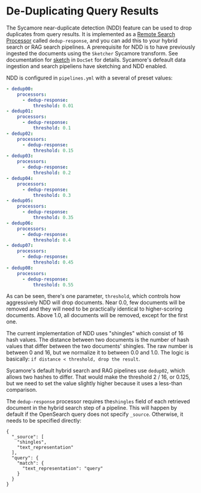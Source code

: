 # De-Duplicating Query Results

The Sycamore near-duplicate detection (NDD) feature can be used to drop duplicates from query results. It is implemented as a [Remote Search Processor](remote_processors.md) called `dedup-response`, and you can add this to your hybrid search or RAG search pipelines. A prerequisite for NDD is to have previously ingested the documents using the `Sketcher` Sycamore transform.  See documentation for [sketch](../data_ingestion_and_preparation/transforms/sketch.md) in `DocSet` for details. Sycamore's defeault data ingestion and search pipeliens have sketching and NDD enabled.

NDD is configured in `pipelines.yml` with a several of preset values:

```yaml
- dedup00:
    processors:
      - dedup-response:
          threshold: 0.01
- dedup01:
    processors:
      - dedup-response:
          threshold: 0.1
- dedup02:
    processors:
      - dedup-response:
          threshold: 0.15
- dedup03:
    processors:
      - dedup-response:
          threshold: 0.2
- dedup04:
    processors:
      - dedup-response:
          threshold: 0.3
- dedup05:
    processors:
      - dedup-response:
          threshold: 0.35
- dedup06:
    processors:
      - dedup-response:
          threshold: 0.4
- dedup07:
    processors:
      - dedup-response:
          threshold: 0.45
- dedup08:
    processors:
      - dedup-response:
          threshold: 0.55
```

As can be seen, there's one parameter, `threshold`, which controls how aggressively NDD will drop documents. Near 0.0, few documents will be removed and they will need to be practically identical to higher-scoring documents. Above 1.0, all documents will be removed, except for the first one.

The current implementation of NDD uses "shingles" which consist of 16 hash values. The distance between two documents is the number of hash values that differ between the two documents' shingles. The raw number is between 0 and 16, but we normalize it to between 0.0 and 1.0. The logic is basically: `if distance < threshold, drop the result`.

Sycamore's default hybrid search and RAG pipelines use `dedup02`, which allows two hashes to differ. That would make the threshold 2 / 16, or 0.125, but we need to set the value slightly higher because it uses a less-than comparison.

The `dedup-response` processor requires the`shingles` field of each retrieved document in the hybrid search step of a pipeline. This will happen by default if the OpenSearch query does not specify `_source`.  Otherwise, it needs to be specified directly:

```
{
  "_source": [
    "shingles",
    "text_representation"
  ],
  "query": {
    "match": {
      "text_representation": "query"
    }
  }
}
```
